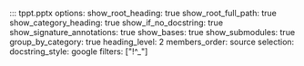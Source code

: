 ::: tppt.pptx
    options:
      show_root_heading: true
      show_root_full_path: true
      show_category_heading: true
      show_if_no_docstring: true
      show_signature_annotations: true
      show_bases: true
      show_submodules: true
      group_by_category: true
      heading_level: 2
      members_order: source
    selection:
      docstring_style: google
      filters: ["!^_"] 